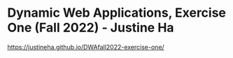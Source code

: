 # Dynamic Web Applications, Exercise One (Fall 2022) - Justine Ha

https://justineha.github.io/DWAfall2022-exercise-one/

